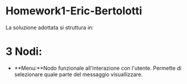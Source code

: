 # Homework1-Eric-Bertolotti

La soluzione adottata si struttura in:

# 3 Nodi:
* **Menu:**Nodo funzionale all'interazione con l'utente. Permette di selezionare quale parte del messaggio visuallizzare.
